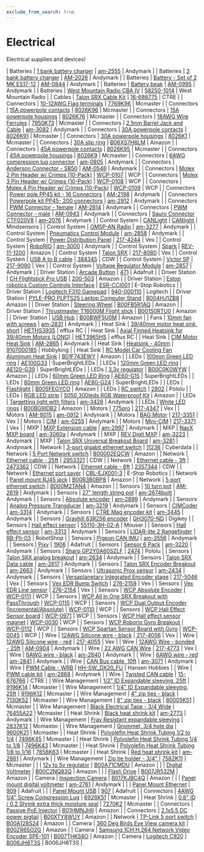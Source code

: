 ```yaml
---
exclude_from_search: true
---
```


# Electrical
Electrical supplies and devices!


| Batteries | [1 bank battery charger](https://jgermita.github.io/frc-parts/parts/00000.html) | [am-2555](http://www.andymark.com/Battery-Charger-1-Bank-6-Amp-p/am-2555.htm) | Andymark |
| Batteries | [3 bank battery charger](https://jgermita.github.io/frc-parts/parts/00001.html) | [AM-2026](http://www.andymark.com/Battery-Charger-3-Bank-6-Amp-p/am-2026.htm) | Andymark |
| Batteries | [Battery - Set of 2 MK ES17-12](https://jgermita.github.io/frc-parts/parts/00002.html) | [AM-0844](http://www.andymark.com/product-p/am-0844.htm) | Andymark |
| Batteries | [Battery beak](https://jgermita.github.io/frc-parts/parts/00003.html) | [AM-0995](http://www.andymark.com/product-p/am-0995.htm) | Andymark |
| Batteries | [West Mountain Radio CBA IV](https://jgermita.github.io/frc-parts/parts/00004.html) | [58250-1014](http://www.westmountainradio.com/product_info.php?products_id=cba4) | West Mountain Radio |
| Cables | [Talon SRX Cable Kit](https://jgermita.github.io/frc-parts/parts/00929.html) | [16-686775](http://www.ctr-electronics.com/talon-srx-data-cable-kit.html#product_tabs_description_tabbed) | CTRE |
| Connectors | [10-12AWG Flag terminals](https://jgermita.github.io/frc-parts/parts/00896.html) | [7769K96](https://www.mcmaster.com/#7769K96) | Mcmaster |
| Connectors | [15A powerpole contacts](https://jgermita.github.io/frc-parts/parts/01002.html) | [8026K96](https://www.mcmaster.com/#8026K96) | Mcmaster |
| Connectors | [15A powerpole housings](https://jgermita.github.io/frc-parts/parts/01005.html) | [8026K76](https://www.mcmaster.com/#8026K76) | Mcmaster |
| Connectors | [18AWG Wire Ferrules](https://jgermita.github.io/frc-parts/parts/00005.html) | [7950K73](https://www.mcmaster.com/#7950K73) | Mcmaster |
| Connectors | [2.1mm Barrel Jack and Cable](https://jgermita.github.io/frc-parts/parts/00885.html) | [am-3082](http://www.andymark.com/product-p/am-3082.htm) | Andymark |
| Connectors | [30A powerpole contacts](https://jgermita.github.io/frc-parts/parts/01003.html) | [8026K91](https://www.mcmaster.com/#8026K91) | Mcmaster |
| Connectors | [30A powerpole housings](https://jgermita.github.io/frc-parts/parts/01006.html) | [8026K1](https://www.mcmaster.com/#8026K1) | Mcmaster |
| Connectors | [30A slip ring](https://jgermita.github.io/frc-parts/parts/01014.html) | [B06XS7H6LM](https://www.amazon.com/Logisaf-Wires-600VDC-Generator-Turbine/dp/B06XS7H6LM/ref=sr_1_1?ie=UTF8&qid=1494009561&sr=8-1&keywords=30A+slip+ring) | Amazon |
| Connectors | [45A powerpole contacts](https://jgermita.github.io/frc-parts/parts/01004.html) | [8026K95](https://www.mcmaster.com/#8026K95) | Mcmaster |
| Connectors | [45A powerpole housings](https://jgermita.github.io/frc-parts/parts/01007.html) | [8026K9](https://www.mcmaster.com/#8026K9) | Mcmaster |
| Connectors | [6AWG compression lug connector](https://jgermita.github.io/frc-parts/parts/00819.html) | [am-0805](http://www.andymark.com/product-p/am-0805.htm) | Andymark |
| Connectors | [Anderson Connector - SB50](https://jgermita.github.io/frc-parts/parts/00006.html) | [AM-0546](http://www.andymark.com/product-p/am-0546.htm) | Andymark |
| Connectors | [Molex 2 Pin Header w/ Crimps  (10-Pack)](https://jgermita.github.io/frc-parts/parts/01068.html) | [WCP-0107](http://www.wcproducts.net/WCP-0107) | WCP |
| Connectors | [Molex 3 Pin Header w/ Crimps (10-Pack)](https://jgermita.github.io/frc-parts/parts/01069.html) | [WCP-0108](http://www.wcproducts.net/WCP-0108) | WCP |
| Connectors | [Molex 4 Pin Header w/ Crimps (10-Pack)](https://jgermita.github.io/frc-parts/parts/01070.html) | [WCP-0109](http://www.wcproducts.net/WCP-0109) | WCP |
| Connectors | [Power pole PP45 kit - 16 Connectors](https://jgermita.github.io/frc-parts/parts/00007.html) | [AM-2198](http://www.andymark.com/product-p/am-2198.htm) | Andymark |
| Connectors | [Powerpole kit PP45- 200 connectors](https://jgermita.github.io/frc-parts/parts/00008.html) | [am-2912](http://www.andymark.com/product-p/am-2912.htm) | Andymark |
| Connectors | [PWM Connector - female](https://jgermita.github.io/frc-parts/parts/00009.html) | [AM-2814](http://www.andymark.com/product-p/am-2814.htm) | Andymark |
| Connectors | [PWM Connector - male](https://jgermita.github.io/frc-parts/parts/00010.html) | [AM-0943](http://www.andymark.com/product-p/am-0943.htm) | Andymark |
| Connectors | [Sauro Connector CTF020V8](https://jgermita.github.io/frc-parts/parts/00011.html) | [am-2076](http://www.andymark.com/product-p/am-2076.htm) | Andymark |
| Control System | [CANLight](https://jgermita.github.io/frc-parts/parts/00944.html) | [CANlight](http://www.mindsensors.com/frc/181-canlight-led-strip-controller-kit-for-frc-robots) | Mindsensors |
| Control System | [OM5P-AN Radio](https://jgermita.github.io/frc-parts/parts/00012.html) | [am-3277](http://www.andymark.com/OM5P-AN-p/am-3277.htm) | Andymark |
| Control System | [Pneumatics Control Module](https://jgermita.github.io/frc-parts/parts/00013.html) | [am-2858](http://www.andymark.com/product-p/am-2858.htm) | Andymark |
| Control System | [Power Distribution Panel](https://jgermita.github.io/frc-parts/parts/00014.html) | [217-4244](http://www.vexrobotics.com/217-4244.html) | Vex |
| Control System | [RoboRIO](https://jgermita.github.io/frc-parts/parts/00015.html) | [am-3000](http://www.andymark.com/product-p/am-3000.htm) | Andymark |
| Control System | [Spark](https://jgermita.github.io/frc-parts/parts/00016.html) | [REV-11-1200](http://www.amazon.com/REV-Robotics-SPARK-Motor-Controller/dp/B0187YCAFI/ref=sr_1_1?ie=UTF8&qid=1460666761&sr=8-1&keywords=rev+robotics+spark) | Amazon |
| Control System | [Talon SRX](https://jgermita.github.io/frc-parts/parts/00017.html) | [217-8080](http://www.vexrobotics.com/217-8080.html) | Vex |
| Control System | [USB A to B cable](https://jgermita.github.io/frc-parts/parts/00018.html) | [384345](https://www.cdw.com/shop/products/StarTech.com-15-ft-USB-2.0-A-to-B-Cable-M-M/384345.aspx?pfm=srh) | CDW |
| Control System | [Victor SP](https://jgermita.github.io/frc-parts/parts/00019.html) | [217-9090](http://www.vexrobotics.com/vexpro/motors-electronics/217-9090.html) | Vex |
| Control System | [Voltage Regulator Module](https://jgermita.github.io/frc-parts/parts/00020.html) | [am-2857](http://www.andymark.com/product-p/am-2857.htm) | Andymark |
| Driver Station | [Arcade Button](https://jgermita.github.io/frc-parts/parts/00021.html) | [471](https://www.adafruit.com/products/471) | Adafruit |
| Driver Station | [CH Flightstick Pro USB](https://jgermita.github.io/frc-parts/parts/00022.html) | [200-503](http://www.amazon.com/CH-Products-Flightstick-4-Button-Hatswitch/dp/B00006B84V) | Amazon |
| Driver Station | [Estop robotics Custom Controls Interface](https://jgermita.github.io/frc-parts/parts/00023.html) | [ESR-CCI001](https://www.estoprobotics.com/estore/index.php?_a=viewProd&productId=33) | E-Stop Robotics |
| Driver Station | [Logitech F310 Gamepad](https://jgermita.github.io/frc-parts/parts/00024.html) | [940-000110](http://gaming.logitech.com/en-us/product/f310-gamepad) | Logitech |
| Driver Station | [PYLE-PRO PLPTS25 Laptop Computer Stand](https://jgermita.github.io/frc-parts/parts/00947.html) | [B004HJ1ZB8](https://www.amazon.com/PYLE-PRO-PLPTS25-Laptop-Computer-Stand/dp/B004HJ1ZB8/ref=sr_1_12?ie=UTF8&qid=1472517376&sr=8-12&keywords=laptop+stand) | Amazon |
| Driver Station | [Steering Wheel](https://jgermita.github.io/frc-parts/parts/00025.html) | [B00FB5R1AQ](http://www.amazon.com/Thrustmaster-VG-Ferrari-Racing-Wheel-PlayStation/dp/B00FB5R1AQ) | Amazon |
| Driver Station | [Thrustmaster T16000M Flight stick](https://jgermita.github.io/frc-parts/parts/00026.html) | [B001S0RTU0](https://www.amazon.com/Hercules-2960706-Thrustmaster-T-16000M-Flight/dp/B001S0RTU0) | Amazon |
| Driver Station | [USB Hub](https://jgermita.github.io/frc-parts/parts/00027.html) | [B00BWF5U0M](http://www.amazon.com/Sabrent-4-Port-Individual-Switches-HB-UMLS/dp/B00BWF5U0M?ie=UTF8&psc=1&redirect=true&ref_=oh_aui_detailpage_o05_s00) | Amazon |
| Fans | [10mm fan with screws](https://jgermita.github.io/frc-parts/parts/00028.html) | [am-2831](http://www.andymark.com/product-p/am-2831.htm) | Andymark |
| Heat Sink | [39/40mm motor heat sink, short](https://jgermita.github.io/frc-parts/parts/01026.html) | [HETHS3935](http://www.effluxrc.com/Axial-Finned-Heatsink-for-39-40mm-Motors-HETHS3935.htm) | efflux RC |
| Heat Sink | [Axial Finned Heatsink for 39/40mm Motors (LONG)](https://jgermita.github.io/frc-parts/parts/00946.html) | [HET3965HS](http://www.effluxrc.com/Axial-Finned-Heatsink-for-39-40mm-Motors-LONG-HET3965HS.htm) | efflux RC |
| Heat Sink | [CIM Motor Heat Sink](https://jgermita.github.io/frc-parts/parts/00029.html) | [AM-2865](http://www.andymark.com/product-p/am-2865.htm) | Andymark |
| Heat Sink | [Heatsink - 40mm](https://jgermita.github.io/frc-parts/parts/00030.html) | [9107000185](http://hobbyking.com/hobbyking/store/__38007__Dr_Mad_Thrust_Series_Alloy_Motor_Heat_Sink_for_40mm_size_motor.html) | Hobbyking |
| Heat Sink | [RC Model Car Cooling Fan Aluminum Heat Sink](https://jgermita.github.io/frc-parts/parts/00945.html) | [B01F743EWY](https://www.amazon.com/gp/product/B01F743EWY/ref=oh_aui_detailpage_o00_s00?ie=UTF8&psc=1) | Amazon |
| LEDs | [100mm Green LED ring](https://jgermita.github.io/frc-parts/parts/00843.html) | [AE100G33](https://www.superbrightleds.com/moreinfo/led-headlight-accent-lights/led-halo-angel-eye-headlight-accent-lights/49/) | SuperBrightLEDs |
| LEDs | [120mm Green LED ring](https://jgermita.github.io/frc-parts/parts/00844.html) | [AE120-G39](https://www.superbrightleds.com/moreinfo/led-headlight-accent-lights/led-halo-angel-eye-headlight-accent-lights/49/) | SuperBrightLEDs |
| LEDs | [3.3v regulator](https://jgermita.github.io/frc-parts/parts/00031.html) | [B00C0K0WYW](http://www.amazon.com/DROK-Waterproof-Converter-Step-down-Transformer/dp/B00C0K0WYW?ie=UTF8&psc=1&redirect=true&ref_=oh_aui_detailpage_o02_s00) | Amazon |
| LEDs | [60mm Green LED Ring](https://jgermita.github.io/frc-parts/parts/00841.html) | [AE60-G15](https://www.superbrightleds.com/moreinfo/led-headlight-accent-lights/led-halo-angel-eye-headlight-accent-lights/49/) | SuperBrightLEDs |
| LEDs | [80mm Green LED ring](https://jgermita.github.io/frc-parts/parts/00842.html) | [AE80-G24](https://www.superbrightleds.com/moreinfo/led-headlight-accent-lights/led-halo-angel-eye-headlight-accent-lights/49/) | SuperBrightLEDs |
| LEDs | [Flashlight](https://jgermita.github.io/frc-parts/parts/00032.html) | [B005FEGYCO](http://www.amazon.com/Adjustable-Flashlight-Batteries-Included-Flashlights/dp/B005FEGYCO?ie=UTF8&psc=1&redirect=true&ref_=oh_aui_detailpage_o02_s00) | Amazon |
| LEDs | [RC switch](https://jgermita.github.io/frc-parts/parts/00033.html) | [2802](https://www.pololu.com/product/2802) | Pololu |
| LEDs | [RGB LED strip](https://jgermita.github.io/frc-parts/parts/00034.html) | [5050 300leds RGB Waterproof Kit](http://www.amazon.com/SUPERNIGHT%C2%AE-Waterproof-Flexible-strip-Changing/dp/B00ASHQQKI/ref=pd_sim_267_6?ie=UTF8&dpID=51I81qkiPIL&dpSrc=sims&preST=_AC_UL160_SR160%2C160_&refRID=1ECDJT9BT157EBWQWHD7) | Amazon |
| LEDs | [Targetting light with filters](https://jgermita.github.io/frc-parts/parts/00938.html) | [am-3428](http://www.andymark.com/Targeting-Light-with-Filters-p/am-3428.htm) | Andymark |
| LEDs | [White LED rings](https://jgermita.github.io/frc-parts/parts/00035.html) | [B00BG9IDB2](http://www.amazon.com/uxcell%C2%AE-60mm-1210-Angel-White/dp/B00BG9IDB2/ref=sr_1_6?ie=UTF8&qid=1460412308&sr=8-6&keywords=led+ring) | Amazon |
| Motors | [775pro](https://jgermita.github.io/frc-parts/parts/00036.html) | [217-4347](http://www.vexrobotics.com/vexpro/all/new-for-2016/217-4347.html) | Vex |
| Motors | [AM-9015](https://jgermita.github.io/frc-parts/parts/00037.html) | [am-0912](http://www.andymark.com/product-p/am-0912.htm) | Andymark |
| Motors | [BAG Motor](https://jgermita.github.io/frc-parts/parts/00038.html) | [217-3351](http://www.vexrobotics.com/217-3351.html) | Vex |
| Motors | [CIM](https://jgermita.github.io/frc-parts/parts/00039.html) | [am-0255](http://www.andymark.com/CIM-motor-FIRST-p/am-0255.htm) | Andymark |
| Motors | [Mini-CIM](https://jgermita.github.io/frc-parts/parts/00040.html) | [217-3371](http://www.vexrobotics.com/217-3371.html) | Vex |
| MXP | [MXP Extension cable](https://jgermita.github.io/frc-parts/parts/00041.html) | [am-2997](http://www.andymark.com/product-p/am-2997.htm) | Andymark |
| MXP | [NavX MXP board](https://jgermita.github.io/frc-parts/parts/00042.html) | [am-3060a](http://www.andymark.com/product-p/am-3060a.htm) | Andymark |
| MXP | [REV Digit MXP](https://jgermita.github.io/frc-parts/parts/00043.html) | [am-3223](http://www.andymark.com/REV-p/am-3223.htm) | Andymark |
| MXP | [Talon SRX Universal Breakout Board](https://jgermita.github.io/frc-parts/parts/00044.html) | [am-3281](http://www.andymark.com/product-p/am-3281.htm) | Andymark |
| Network | [3-port gigabit ethernet switch](https://jgermita.github.io/frc-parts/parts/01000.html) | [11236](http://www.cyberdata.net/voip/011236v/) | Cyberdata |
| Network | [5 Port Network switch](https://jgermita.github.io/frc-parts/parts/00045.html) | [B00002EQCW](http://www.amazon.com/NETGEAR-ProSAFE-FS105NA-5-Port-Ethernet/dp/B00002EQCW?ie=UTF8&*Version*=1&*entries*=0) | Amazon |
| Network | [Ethernet cable - 25ft](https://jgermita.github.io/frc-parts/parts/00046.html) | [2953321](https://www.cdw.com/shop/products/StarTech.com-25-ft-Black-Snagless-Cat6-UTP-Patch-Cable-ETL-Verified/2953321.aspx?pfm=srh) | CDW |
| Network | [Ethernet cable - 3ft](https://jgermita.github.io/frc-parts/parts/00047.html) | [2473362](https://www.cdw.com/shop/products/StarTech.com-3-ft-Black-Snagless-Cat6-UTP-Patch-Cable-ETL-Verified/2473362.aspx?pfm=srh) | CDW |
| Network | [Ethernet cable - 6ft](https://jgermita.github.io/frc-parts/parts/00048.html) | [2357344](https://www.cdw.com/shop/products/StarTech.com-Snagless-Cat-5e-UTP-Patch-Cable-patch-cable-6-ft-black/2357344.aspx?enkwrd=startech.com%206ft%20black%20snagless&pfm=gln) | CDW |
| Network | [Ethernet port saver](https://jgermita.github.io/frc-parts/parts/00049.html) | [CBL-EJX001-3](https://www.estoprobotics.com/estore/index.php?_a=viewProd&productId=28) | E-Stop Robotics |
| Network | [Panel mount RJ45 jack](https://jgermita.github.io/frc-parts/parts/01011.html) | [B00R3B0BP8](https://www.amazon.com/gp/product/B00R3B0BP8/ref=oh_aui_detailpage_o00_s00?ie=UTF8&psc=1) | Amazon |
| Network | [5 port ethernet switch](https://jgermita.github.io/frc-parts/parts/00908.html) | [B000M2TAN4](https://www.amazon.com/TRENDnet-Unmanaged-GREENnet-Ethernet-TE100-S5/dp/B000M2TAN4/ref=sr_1_9?s=electronics&ie=UTF8&qid=1467927447&sr=1-9&keywords=tp+link+5+port+switch) | Amazon |
| Sensors | [10 turn pot](https://jgermita.github.io/frc-parts/parts/00050.html) | [AM-2619](http://www.andymark.com/product-p/am-2619.htm) | Andymark |
| Sensors | [27" length string pot](https://jgermita.github.io/frc-parts/parts/00051.html) | [am-2674built](http://www.andymark.com/product-p/am-2674built.htm) | Andymark |
| Sensors | [Absolute encoder](https://jgermita.github.io/frc-parts/parts/00052.html) | [am-2899](http://www.andymark.com/product-p/am-2899.htm) | Andymark |
| Sensors | [Analog Pressure Transducer](https://jgermita.github.io/frc-parts/parts/00053.html) | [am-3219](http://www.andymark.com/product-p/am-3219.htm) | Andymark |
| Sensors | [CIMCoder](https://jgermita.github.io/frc-parts/parts/00939.html) | [am-3314](http://www.andymark.com/encoder-p/am-3314.htm) | Andymark |
| Sensors | [CTRE Mag encoder kit](https://jgermita.github.io/frc-parts/parts/00995.html) | [am-3445](http://www.andymark.com/SRX-MAG-Encoder-p/am-3445.htm) | Andymark |
| Sensors | [Grayhill 63R256 encoder](https://jgermita.github.io/frc-parts/parts/00889.html) | [GH3070-ND](http://www.digikey.com/product-search/en?mpart=63R256&vendor=136) | Digikey |
| Sensors | [Hall effect sensor](https://jgermita.github.io/frc-parts/parts/00054.html) | [55110-3H-02-A](http://www.mouser.com/Search/ProductDetail.aspx?R=55110-3H-02-Avirtualkey58530000virtualkey934-551103H02A) | Mouser |
| Sensors | [Hall effect sensor](https://jgermita.github.io/frc-parts/parts/00055.html) | [am-3313](http://www.andymark.com/Electrical-p/am-3313.htm) | Andymark |
| Sensors | [LIDAR-lite 2 Rangefinder](https://jgermita.github.io/frc-parts/parts/00888.html) | [RB-Pli-03](http://www.robotshop.com/en/lidar-lite-2-laser-rangefinder-pulsedlight.html?gclid=CLi29bvg880CFQgzaQodcHAIUQ) | RobotShop |
| Sensors | [Pigeon CAN IMU](https://jgermita.github.io/frc-parts/parts/00999.html) | [am-3556](http://www.andymark.com/product-p/am-3556.htm) | Andymark |
| Sensors | [Pixy](https://jgermita.github.io/frc-parts/parts/00056.html) | [1906](https://www.adafruit.com/products/1906) | Adafruit |
| Sensors | [Sensor 6 Pack](https://jgermita.github.io/frc-parts/parts/00898.html) | [am-3220](http://www.andymark.com/robot-sensor-6-pack-p/am-3220.htm) | Andymark |
| Sensors | [Sharp GP2Y0A60SZLF](https://jgermita.github.io/frc-parts/parts/00057.html) | [2474](https://www.pololu.com/product/2474) | Pololu |
| Sensors | [Talon SRX analog breakout](https://jgermita.github.io/frc-parts/parts/00059.html) | [am-2634](http://www.andymark.com/product-p/am-2634.htm) | Andymark |
| Sensors | [Talon SRX Data cable](https://jgermita.github.io/frc-parts/parts/00060.html) | [am-2617](http://www.andymark.com/product-p/am-2617.htm) | Andymark |
| Sensors | [Talon SRX Encoder Breakout](https://jgermita.github.io/frc-parts/parts/00061.html) | [am-2663](http://www.andymark.com/product-p/am-2633.htm) | Andymark |
| Sensors | [Ultrasonic Prox sensor](https://jgermita.github.io/frc-parts/parts/00062.html) | [am-2434](http://www.andymark.com/product-p/am-2434.htm) | Andymark |
| Sensors | [Versaplanetary Integrated Encoder stage](https://jgermita.github.io/frc-parts/parts/00063.html) | [217-5046](http://www.vexrobotics.com/vexpro/all/new-for-2016/217-5046.html) | Vex |
| Sensors | [Vex EDR Bump Switch](https://jgermita.github.io/frc-parts/parts/00064.html) | [276-2159](http://www.vexrobotics.com/vexedr/products/view-all/276-2159.html) | Vex |
| Sensors | [Vex EDR Line sensor](https://jgermita.github.io/frc-parts/parts/00065.html) | [276-2154](http://www.vexrobotics.com/vexedr/products/view-all/276-2154.html) | Vex |
| Sensors | [WCP Absolute Encoder](https://jgermita.github.io/frc-parts/parts/01072.html) | [WCP-0111](http://www.wcproducts.net/WCP-0111) | WCP |
| Sensors | [WCP All in One SRX Breakout with PassThrough](https://jgermita.github.io/frc-parts/parts/01074.html) | [WCP-0115](http://www.wcproducts.net/WCP-0115) | WCP |
| Sensors | [WCP Dual Output Encoder (Incremental/Absolute)](https://jgermita.github.io/frc-parts/parts/01071.html) | [WCP-0110](http://www.wcproducts.net/WCP-0110) | WCP |
| Sensors | [WCP Hall Effect Sensor board](https://jgermita.github.io/frc-parts/parts/00066.html) | [WCP-0971](http://www.wcproducts.net/sensors) | WCP |
| Sensors | [WCP Hall effect sensor magnet](https://jgermita.github.io/frc-parts/parts/00067.html) | [WCP-0030](http://www.wcproducts.net/sensors) | WCP |
| Sensors | [WCP Roborio Gyro Breakout](https://jgermita.github.io/frc-parts/parts/01073.html) | [WCP-0112](http://www.wcproducts.net/WCP-0112) | WCP |
| Sensors | [WCP Spartan Sensor Board with Gyro](https://jgermita.github.io/frc-parts/parts/01036.html) | [WCP-0045](http://www.wcproducts.net/WCP-0045) | WCP |
| Wire | [12AWG Silicone wire - black](https://jgermita.github.io/frc-parts/parts/00068.html) | [217-4056](http://www.vexrobotics.com/vexpro/motors-electronics/siliconewire.html) | Vex |
| Wire | [12AWG Silicone wire - red](https://jgermita.github.io/frc-parts/parts/00069.html) | [217-4055](http://www.vexrobotics.com/vexpro/motors-electronics/siliconewire.html) | Vex |
| Wire | [12AWG Wire - bonded - 25ft](https://jgermita.github.io/frc-parts/parts/00070.html) | [AM-0904](http://www.andymark.com/product-p/am-0904.htm) | Andymark |
| Wire | [22 AWG CAN Wire](https://jgermita.github.io/frc-parts/parts/00071.html) | [217-4773](http://www.vexrobotics.com/electricalwire.html) | Vex |
| Wire | [6AWG wire - black](https://jgermita.github.io/frc-parts/parts/00072.html) | [am-2840](http://www.andymark.com/product-p/am-2840.htm) | Andymark |
| Wire | [6AWG wire - red](https://jgermita.github.io/frc-parts/parts/00073.html) | [am-2841](http://www.andymark.com/product-p/am-2841.htm) | Andymark |
| Wire | [CAN Bus cable, 10ft](https://jgermita.github.io/frc-parts/parts/00074.html) | [am-3071](http://www.andymark.com/product-p/am-3071.htm) | Andymark |
| Wire | [PWM Cable - WRB](https://jgermita.github.io/frc-parts/parts/00075.html) | [HH-SW_DX20_FU](http://www.hansenhobbies.com/products/connectors/wire/servo/sw_dx20_fu/) | Hansen Hobbies |
| Wire | [PWM cable kit](https://jgermita.github.io/frc-parts/parts/00076.html) | [am-2868](http://www.andymark.com/Electronic-p/am-2868.htm) | Andymark |
| Wire | [Twisted CAN cable](https://jgermita.github.io/frc-parts/parts/00077.html) | [15-676766](http://www.ctr-electronics.com/cabling/can-bus-cable-10ft.html) | CTRE |
| Wire Management | [1/2" ID Expandable sleeving, 25ft](https://jgermita.github.io/frc-parts/parts/00078.html) | [9196K14](https://www.mcmaster.com/#9196K14) | Mcmaster |
| Wire Management | [1/4" ID Expandable sleeving, 25ft](https://jgermita.github.io/frc-parts/parts/00079.html) | [9196K12](https://www.mcmaster.com/#9196K12) | Mcmaster |
| Wire Management | [4" zip ties - black](https://jgermita.github.io/frc-parts/parts/00080.html) | [7130K52](https://www.mcmaster.com/#7130K52) | Mcmaster |
| Wire Management | [8" zip ties - black](https://jgermita.github.io/frc-parts/parts/00081.html) | [80005K51](https://www.mcmaster.com/#80005K51) | Mcmaster |
| Wire Management | [Black Electrical Tape - 3/4 Wide](https://jgermita.github.io/frc-parts/parts/00082.html) | [76455A22](https://www.mcmaster.com/#76455A22) | Mcmaster |
| Heat Shrink | [Black heat shrink kit](https://jgermita.github.io/frc-parts/parts/00083.html) | [am-2773](http://www.andymark.com/product-p/am-2773.htm) | Andymark |
| Wire Management | [Fray Resistant expandable sleeving](https://jgermita.github.io/frc-parts/parts/00951.html) | [2837K12](https://www.mcmaster.com/#2837K12) | Mcmaster |
| Wire Management | [Grommet, 3/4 hole dia](https://jgermita.github.io/frc-parts/parts/00084.html) | [9600K21](https://www.mcmaster.com/#9600K21) | Mcmaster |
| Heat Shrink | [Polyolefin Heat Shrink Tubing 1/2 to 1/4](https://jgermita.github.io/frc-parts/parts/00085.html) | [7496K45](https://www.mcmaster.com/#7496K45) | Mcmaster |
| Heat Shrink | [Polyolefin Heat Shrink Tubing 1/4 to 1/8](https://jgermita.github.io/frc-parts/parts/00086.html) | [7496K43](https://www.mcmaster.com/#7496K43) | Mcmaster |
| Heat Shrink | [Polyolefin Heat Shrink Tubing 1/8 to 1/16](https://jgermita.github.io/frc-parts/parts/00087.html) | [7856K63](https://www.mcmaster.com/#7856K63) | Mcmaster |
| Heat Shrink | [Red heat shrink kit](https://jgermita.github.io/frc-parts/parts/00088.html) | [am-2861](http://www.andymark.com/product-p/am-2861.htm) | Andymark |
| Wire Management | [Zip tie holder - 3/4" ](https://jgermita.github.io/frc-parts/parts/00089.html) | [7582K11](https://www.mcmaster.com/#7582K11) | Mcmaster |
|  | [12v to 5v regulator](https://jgermita.github.io/frc-parts/parts/00090.html) | [B00A71CMDU](http://www.amazon.com/Nextrox-Converter-Power-Supply-Module/dp/B00A71CMDU) | Amazon |
|  | [Digital Voltmeter](https://jgermita.github.io/frc-parts/parts/00899.html) | [B00C2NQ83Q](https://www.amazon.com/gp/product/B00C2NQ83Q/ref=oh_aui_detailpage_o06_s02?ie=UTF8&psc=1) | Amazon |
|  | [Flash Drive](https://jgermita.github.io/frc-parts/parts/00091.html) | [B007JR532M](http://www.amazon.com/SanDisk-Cruzer-Frustration-Free-Packaging--SDCZ36-032G-AFFP/dp/B007JR532M/ref=sr_1_4/184-8691838-0573153?s=pc&ie=UTF8&qid=1464978802&sr=1-4&keywords=flash+drive) | Amazon |
| Camera | [Inspection Camera](https://jgermita.github.io/frc-parts/parts/00092.html) | [B017KJBC4Q](http://www.amazon.com/dp/B017KJBC6O/ref=wl_it_dp_o_pC_nS_ttl?_encoding=UTF8&colid=2XT0GWNE6P95G&coliid=I22HQW092I6L7E&psc=1) | Amazon |
|  | [Panel mount digital voltmeter](https://jgermita.github.io/frc-parts/parts/00093.html) | [am-2761](http://www.andymark.com/product-p/am-2761.htm) | Andymark |
|  | [Panel Mount Ethernet](https://jgermita.github.io/frc-parts/parts/00094.html) | [909](https://www.adafruit.com/products/909) | Adafruit |
|  | [Panel Mount USB](https://jgermita.github.io/frc-parts/parts/00095.html) | [907](https://www.adafruit.com/products/907) | Adafruit |
| Connectors | [4AWG 1/4" Screw Compression Lug](https://jgermita.github.io/frc-parts/parts/01101.html) | [6926K51](https://www.mcmaster.com/#6926K51) | Mcmaster |
| Heat Shrink | [0.8" ID / 0.2 Shrink extra thick moisture seal](https://jgermita.github.io/frc-parts/parts/01102.html) | [7270K2](https://www.mcmaster.com/#7270K2) | Mcmaster |
| Connectors | [Passive PoE Injector](https://jgermita.github.io/frc-parts/parts/01103.html) | [B01HMNJHII](https://www.amazon.com/gp/product/B01HMNJHII) | Amazon |
| Connectors | [2.1x5.5 DC power pigtail](https://jgermita.github.io/frc-parts/parts/01108.html) | [B00XTY8WUY](https://www.amazon.com/gp/product/B00XTY8WUY/ref=oh_aui_detailpage_o01_s00?ie=UTF8&psc=1) | Amazon |
| Network | [TP-Link 5 port switch](https://jgermita.github.io/frc-parts/parts/01109.html) | [B00A128S24](https://www.amazon.com/TP-Link-TL-SG105-Gigabit-Ethernet-Unmanaged/dp/B00A128S24/ref=sr_1_3?ie=UTF8&qid=1501921072&sr=8-3&keywords=5+port+switch) | Amazon |
| Camera | [360 Deg Birds Eye View camera kit](https://jgermita.github.io/frc-parts/parts/01110.html) | [B00ZR65O2G](https://www.amazon.com/Weivision-Universal-Degree-System-Panoramic/dp/B00ZR65O2G/ref=sr_1_2?ie=UTF8&qid=1502467610&sr=8-2&keywords=bird+eye+camera) | Amazon |
| Camera | [Samsung 1CH H.264 Network Video Encoder SPE-101](https://jgermita.github.io/frc-parts/parts/01111.html) | [B007THK58O](https://www.amazon.com/Samsung-H-264-Network-Encoder-SPE-101/dp/B007THK58O/ref=sr_1_1?ie=UTF8&qid=1502467884&sr=8-1&keywords=spe101) | Amazon |
| Camera | [Logitech C920](https://jgermita.github.io/frc-parts/parts/01112.html) | [B006JH8T3S](https://www.amazon.com/Logitech-Widescreen-Calling-Recording-Desktop/dp/B006JH8T3S) | B006JH8T3S |
